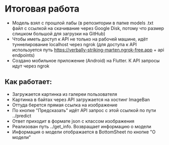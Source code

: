 # Итоговая работа

 - Модель взял с прошлой лабы (в репозитории в папке models .txt файл с ссылкой на скачивание через Google Disk, потому что размер слишком большой для загрузки на GitHub)
 - Чтобы иметь доступ к API не только на рабочей машине, идёт туннелирование localhost через ngrok (для доступа к API используется путь https://verbally-striking-marten.ngrok-free.app + api endpoints)
 - Создано мобильное приложение (Android) на Flutter. К API запросы идут через ngrok

## Как работает:
- Загружается картинка из галереи пользователя
- Картинка в байтах через API загружается на хостинг ImageBan
 - Оттуда берется прямая ссылка на изображение
 - По кнопке "Предсказать" идёт API запрос с этой ссылкой по пути ../predict
 - Ответ приходит в формате json с классом изображения
 - Реализован путь ../get_info. Возвращает информацию о модели
 - Информация о модели отображается в BottomSheet по кнопке "О модели"
